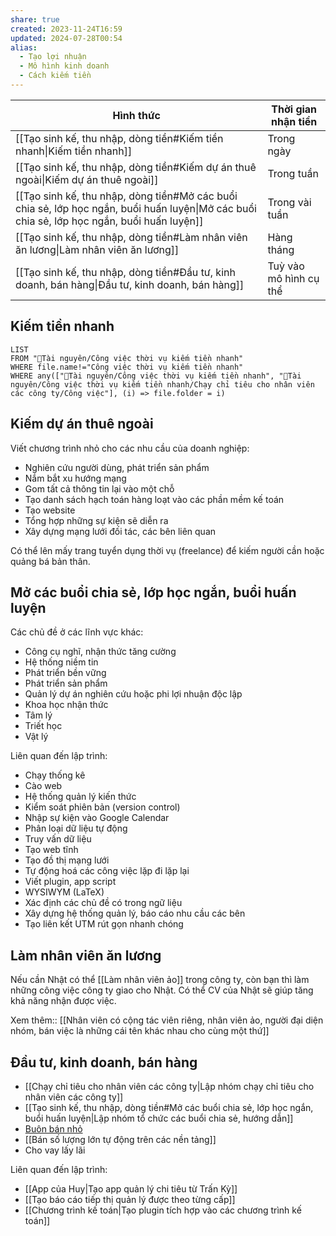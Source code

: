 ```yaml
---
share: true
created: 2023-11-24T16:59
updated: 2024-07-28T00:54
alias:
  - Tạo lợi nhuận
  - Mô hình kinh doanh
  - Cách kiếm tiền
---
```

| Hình thức                                                                                                                                   | Thời gian nhận tiền    |
| ------------------------------------------------------------------------------------------------------------------------------------------- | ---------------------- |
| [[Tạo sinh kế, thu nhập, dòng tiền#Kiếm tiền nhanh\|Kiếm tiền nhanh]]                                                                       | Trong ngày             |
| [[Tạo sinh kế, thu nhập, dòng tiền#Kiếm dự án thuê ngoài\|Kiếm dự án thuê ngoài]]                                                           | Trong tuần             |
| [[Tạo sinh kế, thu nhập, dòng tiền#Mở các buổi chia sẻ, lớp học ngắn, buổi huấn luyện\|Mở các buổi chia sẻ, lớp học ngắn, buổi huấn luyện]] | Trong vài tuần         |
| [[Tạo sinh kế, thu nhập, dòng tiền#Làm nhân viên ăn lương\|Làm nhân viên ăn lương]]                                                         | Hàng tháng             |
| [[Tạo sinh kế, thu nhập, dòng tiền#Đầu tư, kinh doanh, bán hàng\|Đầu tư, kinh doanh, bán hàng]]                                             | Tuỳ vào mô hình cụ thể |

## Kiếm tiền nhanh
```dataview
LIST 
FROM "📜Tài nguyên/Công việc thời vụ kiếm tiền nhanh" 
WHERE file.name!="Công việc thời vụ kiếm tiền nhanh" 
WHERE any(["📜Tài nguyên/Công việc thời vụ kiếm tiền nhanh", "📜Tài nguyên/Công việc thời vụ kiếm tiền nhanh/Chạy chỉ tiêu cho nhân viên các công ty/Công việc"], (i) => file.folder = i)
```

## Kiếm dự án thuê ngoài
Viết chương trình nhỏ cho các nhu cầu của doanh nghiệp:
- Nghiên cứu người dùng, phát triển sản phẩm
- Nắm bắt xu hướng mạng
- Gom tất cả thông tin lại vào một chỗ
- Tạo danh sách hạch toán hàng loạt vào các phần mềm kế toán
- Tạo website
- Tổng hợp những sự kiện sẽ diễn ra
- Xây dựng mạng lưới đối tác, các bên liên quan

Có thể lên mấy trang tuyển dụng thời vụ (freelance) để kiếm người cần hoặc quảng bá bản thân.

## Mở các buổi chia sẻ, lớp học ngắn, buổi huấn luyện
Các chủ đề ở các lĩnh vực khác:
- Công cụ nghĩ, nhận thức tăng cường
- Hệ thống niềm tin
- Phát triển bền vững
- Phát triển sản phẩm
- Quản lý dự án nghiên cứu hoặc phi lợi nhuận độc lập
- Khoa học nhận thức
- Tâm lý
- Triết học
- Vật lý

Liên quan đến lập trình:
- Chạy thống kê
- Cào web
- Hệ thống quản lý kiến thức
- Kiểm soát phiên bản (version control)
- Nhập sự kiện vào Google Calendar
- Phân loại dữ liệu tự động
- Truy vấn dữ liệu
- Tạo web tĩnh
- Tạo đồ thị mạng lưới
- Tự động hoá các công việc lặp đi lặp lại
- Viết plugin, app script
- WYSIWYM (LaTeX) 
- Xác định các chủ đề có trong ngữ liệu
- Xây dựng hệ thống quản lý, báo cáo nhu cầu các bên
- Tạo liên kết UTM rút gọn nhanh chóng

## Làm nhân viên ăn lương
Nếu cần Nhật có thể [[Làm nhân viên ảo]] trong công ty, còn bạn thì làm những công việc công ty giao cho Nhật. Có thể CV của Nhật sẽ giúp tăng khả năng nhận được việc.

Xem thêm:: [[Nhân viên có cộng tác viên riêng, nhân viên ảo, người đại diện nhóm, bán việc là những cái tên khác nhau cho cùng một thứ]]

## Đầu tư, kinh doanh, bán hàng
- [[Chạy chỉ tiêu cho nhân viên các công ty|Lập nhóm chạy chỉ tiêu cho nhân viên các công ty]]
- [[Tạo sinh kế, thu nhập, dòng tiền#Mở các buổi chia sẻ, lớp học ngắn, buổi huấn luyện|Lập nhóm tổ chức các buổi chia sẻ, hướng dẫn]]
- [Buôn bán nhỏ](https://youtu.be/_hX2Sm5aOTk?si=gzGbUJi3-nIE5HZQ)
- [[Bán số lượng lớn tự động trên các nền tảng]]
- Cho vay lấy lãi

Liên quan đến lập trình:
- [[App của Huy|Tạo app quản lý chi tiêu từ Trấn Kỳ]]
- [[Tạo báo cáo tiếp thị quản lý được theo từng cấp]]
- [[Chương trình kế toán|Tạo plugin tích hợp vào các chương trình kế toán]] 